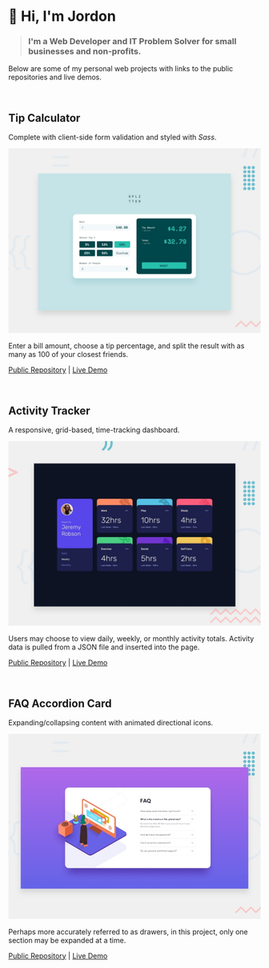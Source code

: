 # :wave: Hi, I'm Jordon

> ### I'm a **Web Developer** and **IT Problem Solver** for small businesses and non-profits.

Below are some of my personal web projects with links to the public repositories and live demos.

<br>

## Tip Calculator

Complete with client-side form validation and styled with _Sass_.

![Tip Calculator Preview](./images/tip-calculator-preview.jpg)

Enter a bill amount, choose a tip percentage, and split the result with as many as 100 of your closest friends.

[Public Repository](https://github.com/jordon-young/fem-tip-calculator) | [Live Demo](https://jordon-young.github.io/fem-tip-calculator/)

<br>

## Activity Tracker

A responsive, grid-based, time-tracking dashboard.

![Activity Tracker Preview](./images/activity-tracker-preview.jpg)

Users may choose to view daily, weekly, or monthly activity totals. Activity data is pulled from a JSON file and inserted into the page.

[Public Repository](https://github.com/jordon-young/fem-activity-tracker) | [Live Demo](https://jordon-young.github.io/fem-activity-tracker/)

<br>

## FAQ Accordion Card

Expanding/collapsing content with animated directional icons.

![FAQ Accordion Card Preview](./images/faq-accordion-card-preview.jpg)

Perhaps more accurately referred to as drawers, in this project, only one section may be expanded at a time.

[Public Repository](https://github.com/jordon-young/fem-faq-accordion-card) | [Live Demo](https://jordon-young.github.io/fem-faq-accordion-card/)
